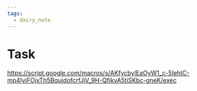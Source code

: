 ```yaml
---
tags:
  - dairy_note
---
```

# Task
https://script.google.com/macros/s/AKfycbylEaOyW1_c-5IehIC-mp4IyiFOjxTh5BqujdofcrfJjV_9H-QfikvA5tiSKbc-gneK/exec